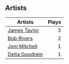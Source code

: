 ## Artists
Artists | Plays 
----- | -----: 
[James Taylor](/artists/james-taylor-5709) | 3
[Bob Rivers](/artists/bob-rivers-58600) | 2
[Joni Mitchell](/artists/joni-mitchell-3606) | 1
[Delta Goodrem](/artists/delta-goodrem-41434) | 1

